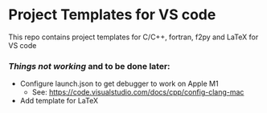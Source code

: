 # Project Templates for VS code
This repo contains project templates for C/C++, fortran, f2py and LaTeX for VS code

### ***Things not working*** and to be done later:
- Configure launch.json to get debugger to work on Apple M1
	* See: https://code.visualstudio.com/docs/cpp/config-clang-mac
- Add template for LaTeX
